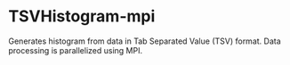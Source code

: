 # TSVHistogram-mpi
Generates histogram from data in Tab Separated Value (TSV) format. Data processing is parallelized using MPI.

